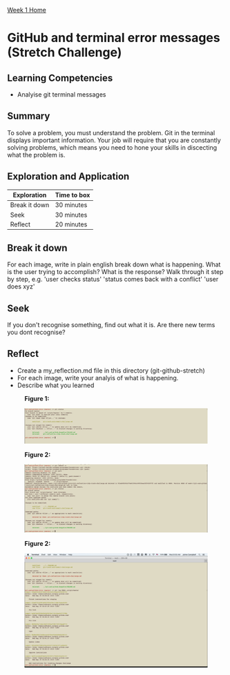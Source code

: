 [Week 1 Home](../)

# GitHub and terminal error messages (Stretch Challenge)

## Learning Competencies

- Analyise git terminal messages

## Summary

To solve a problem, you must understand the problem. Git in the terminal displays important information. Your job will require that you are constantly solving problems, which means you need to hone your skills in discecting what the problem is.

## Exploration and Application

Exploration | Time to box |
------------|----------|
Break it down  | 30 minutes
Seek | 30 minutes
Reflect | 20 minutes


## Break it down
For each image, write in plain english break down what is happening. What is the user trying to accomplish? What is the response?
Walk through it step by step, e.g.
'user checks status'
'status comes back with a conflict'
'user does xyz'

## Seek
If you don't recognise something, find out what it is. Are there new terms you dont recognise?

## Reflect
- Create a my_reflection.md file in this directory (git-github-stretch)
- For each image, write your analyis of what is happening.
- Describe what you learned

<figure>
  <figcaption>
    <p><strong>Figure 1:</strong></p>
  </figcaption>
  <img src="../images/github_7_terminal_message.png" alt="Git terminal message"><br>

</figure>

<figure>
  <figcaption>
    <p><strong>Figure 2:</strong></p>
  </figcaption>
  <img src="../images/github_8_terminal_message.png" alt="Git terminal message"><br>

</figure>

<figure>
  <figcaption>
    <p><strong>Figure 2:</strong></p>
  </figcaption>
  <img src="../images/github_9_terminal_message.png" alt="Git terminal message"><br>

</figure>